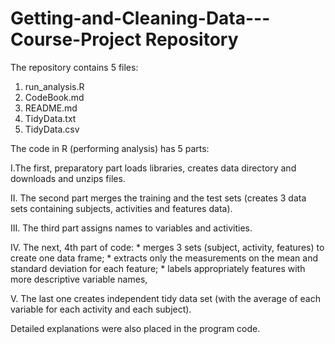 # Getting-and-Cleaning-Data---Course-Project Repository


The repository contains 5 files:

1. run_analysis.R
2. CodeBook.md
3. README.md
4. TidyData.txt
5. TidyData.csv

The code in R (performing analysis) has 5 parts:

I.The first, preparatory part loads libraries, creates data directory and downloads and unzips files.

II. The second part merges the training and the test sets (creates 3 data sets containing subjects, activities and features data).

III. The third part assigns names to variables and activities.

IV. The next, 4th part of code:
      * merges 3 sets (subject, activity, features) to create one data frame;
      * extracts only the measurements on the mean and standard deviation for each feature;
      * labels appropriately features with more descriptive variable names, 	

V. The last one creates independent tidy data set (with the average of each variable for each activity and each subject).


Detailed explanations were also placed in the program code.
